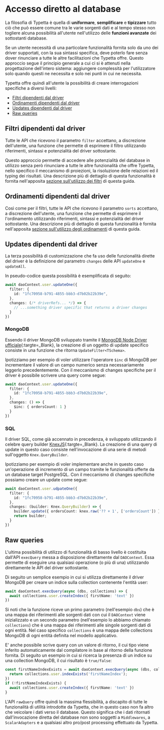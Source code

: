 # Accesso diretto al database

La filosofia di Typetta è quella di **uniformare**, **semplificare** e **tipizzare** tutto ciò che può essere comune tra le varie sorgenti dati e al tempo stesso non togliere alcuna possibilità all'utente nell'utilizzo delle **funzioni avanzate** dei sottostanti database. 

Se un utente necessità di una particolare funzionalità fornita solo da uno dei driver supportati, con la sua sintassi specifica, deve poterlo fare senza dover rinunciare a tutte le altre facilitazioni che Typetta offre. Questo approccio segue il principio generale a cui ci si è attenuti nella progettazione dell'intero sistema: aggiungere complessità per l'utilizzatore solo quando questi ne necessita e solo nei punti in cui ne necessita.

Typetta offre quindi all'utente la possibilità di creare interrogazioni specifiche a diversi livelli:
  - [Filtri dipendenti dal driver](#filtri-dipendenti-dal-driver)
  - [Ordinamenti dipendenti dal driver](#ordinamenti-dipendenti-dal-driver)
  - [Updates dipendenti dal driver](#updates-dipendenti-dal-driver)
  - [Raw queries](#raw-queries)
  
## Filtri dipendenti dal driver

Tutte le API che ricevono il parametro `filter` accettano, a discrezione dell'utente, una funzione che permette di esprimere il filtro utilizzando riferimenti, sintassi e potenzialità del driver sottostante.

Questo approccio permette di accedere alle potenzialità del database in utilizzo senza però rinunciare a tutte le altre funzionalità che offre Typetta, nello specifico il meccanismo di proiezioni, la risoluzione delle relazioni ed il typing dei risultati. Una descrizione più di dettaglio di questa funzionalità è fornita nell'apposita [sezione sull'utilizzo dei filtri](filters.md#filtri-avanzati-dipendenti-dal-driver) di questa guida.

## Ordinamenti dipendenti dal driver

Così come per il filtri, tutte le API che ricevono il parametro `sorts` accettano, a discrezione dell'utente, una funzione che permette di esprimere il l'ordinamento utilizzando riferimenti, sintassi e potenzialità del driver sottostante. Una descrizione più di dettaglio di questa funzionalità è fornita nell'apposita [sezione sull'utilizzo degli ordinamenti](sorting.md#ordinamenti-avanzati-dipendenti-dal-driver) di questa guida.

## Updates dipendenti dal driver

La terza possibilità di customizzazione che fa uso delle funzionalità dirette del driver è la definizione del parametro `changes` delle API `updateOne` e `updateAll`.

In pseudo-codice questa possibilità è esemplificata di seguito:
```typescript
await daoContext.user.updateOne({
  filter: { 
    id: "1fc70958-b791-4855-bbb3-d7b02b22b39e",
  },
  changes: (/* driverRefs... */) => {
    // ...something driver specific that returns a driver changes
  }
})
```

### MongoDB

Essendo il driver MongoDB sviluppato tramite il [MongoDB Node Driver ufficiale](https://docs.mongodb.com/drivers/node/current/){:targte=_Blank}, la creazione di un oggetto di update specifico consiste in una funzione che ritorna `UpdateFilter<TSchema>`. 

Ipotizziamo per esempio di voler utilizzare l'operatore `$inc` di MongoDB per incrementare il valore di un campo numerico senza necessariamente leggerlo precedentemente. Con il meccanismo di changes specifiche per il driver è possibile scrivere una query come segue:

```typescript
await daoContext.user.updateOne({
  filter: { 
    id: "1fc70958-b791-4855-bbb3-d7b02b22b39e",
  },
  changes: () => {
    $inc: { ordersCount: 1 }
  }
})
```

### SQL

Il driver SQL, come già accennato in precedenza, è sviluppato utilizzando il celebre query builder [KnexJS](https://knexjs.org/){:targte=_Blank}. La creazione di una query di update in questo caso consiste nell'invocazione di una serie di metodi sull'oggetto `Knex.QueryBuilder`.

Ipotizziamo per esempio di voler implementare anche in questo caso un'operazione di incremento di un campo tramite le funzionalità offerte da un database target PostgreSQL. Con il meccanismo di changes specifiche possiamo creare un update come segue:

```typescript
await daoContext.user.udpateOne({
  filter: { 
    id: "1fc70958-b791-4855-bbb3-d7b02b22b39e",
  },
  changes: (builder: Knex.QueryBuilder) => {
    builder.update({ ordersCount: knex.raw('?? + 1', ['ordersCount']) })
    return builder;
  } 
})
```

## Raw queries

L'ultima possibilità di utilizzo di funzionalità di basso livello è costituita dall'API `execQuery` messa a disposizione direttamente dal `DAOContext`. Essa permette di eseguire una qualsiasi operazione (o più di una) utilizzando direttamente le API del driver sottostante.

Di seguito un semplice esempio in cui si utilizza direttamente il driver MongoDB per creare un indice sulla collection contenente l'entità user:
```typescript
await daoContext.execQuery(async (dbs, collections) => {
  await collections.user.createIndex({ firstName: 'text' })
})
```

Si noti che la funzione riceve un primo parametro (nell'esempio `dbs`) che è una mappa dei riferimenti alle sorgenti dati con cui il `DAOContext` viene inizializzato e un secondo parametro (nell'esempio lo abbiamo chiamato `collections`) che è una mappa dei riferimenti alle singole sorgenti dati di ogni entità. Nel caso specifico `collections` è una mappa delle collections MongoDB di ogni entità definita nel modello applicativo.

E' anche possibile scrive query con un valore di ritorno, il cui tipo viene inferito automaticamente dal compilatore in base al ritorno della funzione fornita. Di seguito un esempio in cui si ricerca la presenza di un indice su una collection MongoDB, il cui risultato è `true/false`:

```typescript
const firstNameIndexExists = await daoContext.execQuery(async (dbs, collections) => {
  return collections.user.indexExists('firstNameIndex');
})
if (!firstNameIndexExists) {
  await collections.user.createIndex({ firstName: 'text' })
}
```

L'API `rawQuery` offre quindi la massima flessibilità, a discapito di tutte le funzionalità di utilità introdotte da Typetta, che in questo caso non fa altro che veicolare i dati verso il database. Questo significa che i dati ritornati dall'invocazione diretta del database non sono soggetti a `Middlewares`, a `ScalarAdapters` e a qualsiasi altro pro/post processing effettuato da Typetta.

